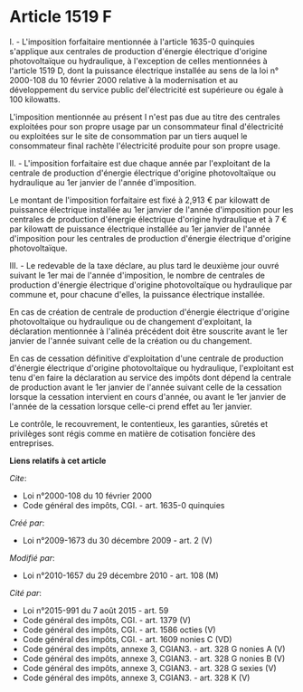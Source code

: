 # Article 1519 F

I. - L'imposition forfaitaire mentionnée à l'article 1635-0 quinquies s'applique aux centrales de production d'énergie
électrique d'origine photovoltaïque ou hydraulique, à l'exception de celles mentionnées à l'article 1519 D, dont la puissance
électrique installée au sens de la loi n° 2000-108 du 10 février 2000 relative à la modernisation et au développement du
service public del'électricité est supérieure ou égale à 100 kilowatts.

L'imposition mentionnée au présent I n'est pas due au titre des centrales exploitées pour son propre usage par un
consommateur final d'électricité ou exploitées sur le site de consommation par un tiers auquel le consommateur final rachète
l'électricité produite pour son propre usage.

II. - L'imposition forfaitaire est due chaque année par l'exploitant de la centrale de production d'énergie électrique
d'origine photovoltaïque ou hydraulique au 1er janvier de l'année d'imposition.

Le montant de l'imposition forfaitaire est fixé à 2,913 € par kilowatt de puissance électrique installée au 1er janvier de
l'année d'imposition pour les centrales de production d'énergie électrique d'origine hydraulique et à 7 € par kilowatt de
puissance électrique installée au 1er janvier de l'année d'imposition pour les centrales de production d'énergie électrique
d'origine photovoltaïque.

III. - Le redevable de la taxe déclare, au plus tard le deuxième jour ouvré suivant le 1er mai de l'année d'imposition, le
nombre de centrales de production d'énergie électrique d'origine photovoltaïque ou hydraulique par commune et, pour chacune
d'elles, la puissance électrique installée.

En cas de création de centrale de production d'énergie électrique d'origine photovoltaïque ou hydraulique ou de changement
d'exploitant, la déclaration mentionnée à l'alinéa précédent doit être souscrite avant le 1er janvier de l'année suivant
celle de la création ou du changement.

En cas de cessation définitive d'exploitation d'une centrale de production d'énergie électrique d'origine photovoltaïque ou
hydraulique, l'exploitant est tenu d'en faire la déclaration au service des impôts dont dépend la centrale de production
avant le 1er janvier de l'année suivant celle de la cessation lorsque la cessation intervient en cours d'année, ou avant le
1er janvier de l'année de la cessation lorsque celle-ci prend effet au 1er janvier.

Le contrôle, le recouvrement, le contentieux, les garanties, sûretés et privilèges sont régis comme en matière de cotisation
foncière des entreprises.

**Liens relatifs à cet article**

_Cite_:

  - Loi n°2000-108 du 10 février 2000
  - Code général des impôts, CGI. - art. 1635-0 quinquies

_Créé par_:

  - Loi n°2009-1673 du 30 décembre 2009 - art. 2 (V)

_Modifié par_:

  - Loi n°2010-1657 du 29 décembre 2010 - art. 108 (M)

_Cité par_:

  - Loi n°2015-991 du 7 août 2015 - art. 59
  - Code général des impôts, CGI. - art. 1379 (V)
  - Code général des impôts, CGI. - art. 1586 octies (V)
  - Code général des impôts, CGI. - art. 1609 nonies C (VD)
  - Code général des impôts, annexe 3, CGIAN3. - art. 328 G nonies A (V)
  - Code général des impôts, annexe 3, CGIAN3. - art. 328 G nonies B (V)
  - Code général des impôts, annexe 3, CGIAN3. - art. 328 G sexies (V)
  - Code général des impôts, annexe 3, CGIAN3. - art. 328 K (V)
